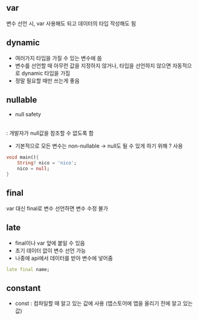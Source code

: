 ## var
변수 선언 시, var 사용해도 되고 데이터의 타입 작성해도 됨

## dynamic
- 여러가지 타입을 가질 수 있는 변수에 씀
- 변수를 선언할 때 아무런 값을 지정하지 않거나, 타입을 선언하지 않으면 자동적으로 dynamic 타입을 가짐
- 정말 필요할 때만 쓰는게 좋음

## nullable
- null safety
<br>
: 개발자가 null값을 참조할 수 없도록 함

- 기본적으로 모든 변수는 non-nullable -> null도 될 수 있게 하기 위해 ? 사용
```dart
void main(){
    String? nico = 'nico';
    nico = null;
}
```

## final
var 대신 final로 변수 선언하면 변수 수정 불가

## late
- final이나 var 앞에 붙일 수 있음
- 초기 데이터 없이 변수 선언 가능
- 나중에 api에서 데이터를 받아 변수에 넣어줌
```dart
late final name;
```

## constant
- const : 컴파일할 때 알고 있는 값에 사용 (앱스토어에 앱을 올리기 전에 알고 있는 값)